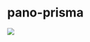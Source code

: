 # pano-prisma

[<img src="http://azuredeploy.net/deploybutton.png"/>](https://portal.azure.com/#create/Microsoft.Template/uri/https%3A%2F%2Fspring.paloaltonetworks.com%2Fksampson%2Fprisma_panorama_poc%2Fblob%2Fmaster%2Ftemplate.json)
